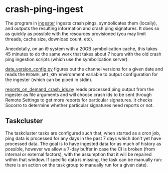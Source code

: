 # crash-ping-ingest

The program in [ingester](./ingester) ingests crash pings, symbolicates them (locally), and outputs the resulting
information and crash ping signatures. It does so as quickly as possible with the resources
provisioned (you may limit threads, cache size, download count, etc).

Anecdotally, on an i9 system with a 20GB symbolication cache, this takes 45 minutes to do the same
work that takes about 7 hours with the old crash ping ingestion scripts (which use the symbolication
server).

[date_version_config.py](./date_version_config.py) figures out the channel versions for a given date
and reads the `REDASH_API_KEY` environment variable to output configuration for the ingester (which
can be piped in stdin).

[reports_on_demand_crash_ids.py](./reports_on_demand_crash_ids.py) reads processed ping output from
the ingester as file arguments and will choose crash ids to be sent through Remote Settings to get
more reports for particular signatures. It checks Socorro to determine whether particular signatures
need reports or not.

## Taskcluster

The taskcluster tasks are configured such that, when started as a cron job, ping data is processed
for any days in the past 7 days which don't yet have processed data. The goal is to have ingested
data for as much of history as possible, however we allow a 7-day buffer in case the CI is broken
(from internal or external factors), with the assumption that it will be repaired within that
window. If specific data is missing, the task can be manually run: there is an action on the task
group to manually run for a given date).
